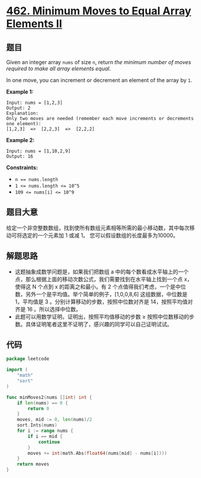 # [462. Minimum Moves to Equal Array Elements II](https://leetcode.com/problems/minimum-moves-to-equal-array-elements-ii/)


## 题目

Given an integer array `nums` of size `n`, return *the minimum number of moves required to make all array elements equal*.

In one move, you can increment or decrement an element of the array by `1`.

**Example 1:**

```
Input: nums = [1,2,3]
Output: 2
Explanation:
Only two moves are needed (remember each move increments or decrements one element):
[1,2,3]  =>  [2,2,3]  =>  [2,2,2]
```

**Example 2:**

```
Input: nums = [1,10,2,9]
Output: 16
```

**Constraints:**

- `n == nums.length`
- `1 <= nums.length <= 10^5`
- `109 <= nums[i] <= 10^9`

## 题目大意

给定一个非空整数数组，找到使所有数组元素相等所需的最小移动数，其中每次移动可将选定的一个元素加 1 或减 1。 您可以假设数组的长度最多为10000。

## 解题思路

- 这题抽象成数学问题是，如果我们把数组 a 中的每个数看成水平轴上的一个点，那么根据上面的移动次数公式，我们需要找到在水平轴上找到一个点 x，使得这 N 个点到 x 的距离之和最小。有 2 个点值得我们考虑，一个是中位数，另外一个是平均值。举个简单的例子，[1,0,0,8,6] 这组数据，中位数是 1，平均值是 3 。分别计算移动的步数，按照中位数对齐是 14，按照平均值对齐是 16 。所以选择中位数。
- 此题可以用数学证明，证明出，按照平均值移动的步数 ≥ 按照中位数移动的步数。具体证明笔者这里不证明了，感兴趣的同学可以自己证明试试。

## 代码

```go
package leetcode

import (
	"math"
	"sort"
)

func minMoves2(nums []int) int {
	if len(nums) == 0 {
		return 0
	}
	moves, mid := 0, len(nums)/2
	sort.Ints(nums)
	for i := range nums {
		if i == mid {
			continue
		}
		moves += int(math.Abs(float64(nums[mid] - nums[i])))
	}
	return moves
}
```